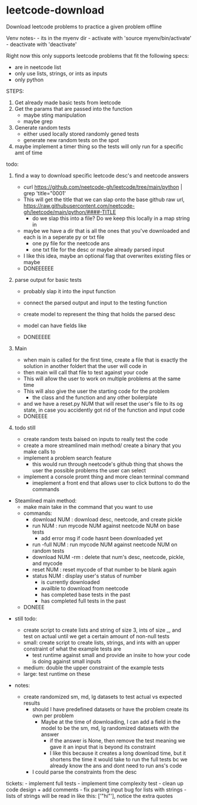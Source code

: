 # leetcode-download
Download leetcode problems to practice a given problem offline


Venv notes-
    - its in the myenv dir
    - activate with 'source myenv/bin/activate'
    - deactivate with 'deactivate'

Right now this only supports leetcode problems that fit the following specs:
- are in neetcode list
- only use lists, strings, or ints as inputs
- only python

STEPS:
1. Get already made basic tests from leetcode
2. Get the params that are passed into the function
    - maybe sting manipulation
    - maybe grep
3. Generate random tests
    - either used locally stored randomly gened tests
    - generate new random tests on the spot
4. maybe implement a timer thing so the tests will only run for a specific amt of time


todo:

1. find a way to download specific leetcode desc's and neetcode answers
    - curl https://github.com/neetcode-gh/leetcode/tree/main/python | grep 'title="0001'
    - This will get the title that we can slap onto the base github raw url, 
        https://raw.githubusercontent.com/neetcode-gh/leetcode/main/python/####-TITLE
        - do we slap this into a file? Do we keep this locally in a map string in 
    - maybe we have a dir that is all the ones that you've downloaded and each is in a seperate py or txt file
        - one py file for the neetcode ans
        - one txt file for the desc or maybe already parsed input
    - I like this idea, maybe an optional flag that overwrites existing files or maybe 
    - DONEEEEEE

2. parse output for basic tests
    - probably slap it into the input function
    - connect the parsed output and input to the testing function

    - create model to represent the thing that holds the parsed desc
    - model can have fields like 
    - DONEEEEE

3. Main
    - when main is called for the first time, create a file that is exactly the solution in another foldert that the user will code in
    - then main will call that file to test against your code
    - This will allow the user to work on multiple problems at the same time
    - This will also give the user the starting code for the problem
        - the class and the function and any other boilerplate
    - and we have a reset.py NUM that will reset the user's file to its og state, in case you accidently got rid of the function and input code
    - DONEEEE

4. todo still
    - create random tests baised on inputs to really test the code
    - create a more streamlined main method/ create a binary that you make calls to
    - implement a problem search feature
        - this would run through neetcode's github thing that shows the user the possible problems the user can select
    - implement a console promt thing and more clean terminal command
        - imeplement a front end that allows user to click buttons to do the commands

- Steamlined main method:
    - make main take in the command that you want to use
    - commands:
        - download NUM : download desc, neetcode, and create pickle
        - run NUM : run mycode NUM against neetcode NUM on base tests
            - add error msg if code hasnt been downloaded yet
        - run -full NUM : run mycode NUM against neetcode NUM on random tests
        - download NUM -rm : delete that num's desc, neetcode, pickle, and mycode
        - reset NUM : reset mycode of that number to be blank again
        - status NUM : display user's status of number
            - is currently downloaded
            - availble to download from neetcode
            - has completed base tests in the past
            - has completed full tests in the past
    - DONEEE

* still todo:
    - create script to create lists and string of size 3, ints of size _, and test on actual until we get a certain amount of non-null tests
    - small: create script to create lists, strings, and ints with an upper constraint of what the example tests are
        - test runtime against small and provide an insite to how your code is doing against small inputs
    - medium: double the upper constraint of the example tests
    - large: test runtime on these

* notes:
    - create randomized sm, md, lg datasets to test actual vs expected results
        - should I have predefined datasets or have the problem create its own per problem
            - Maybe at the time of downloading, I can add a field in the model to be the sm, md, lg randomized datasets with the answer 
                - if the answer is None, then remove the test meaning we gave it an input that is beyond its constraint
                - I like this because it creates a long download time, but it shortens the time it would take to run the full tests bc we already know the ans and dont need to run ans's code
        - I could parse the constraints from the desc
            
        


tickets:
    - implement full tests
    - implement time complexity test
    - clean up code design + add comments
    - fix parsing input bug for lists with strings
        - lists of strings will be read in like this: ['"hi"'], notice the extra quotes